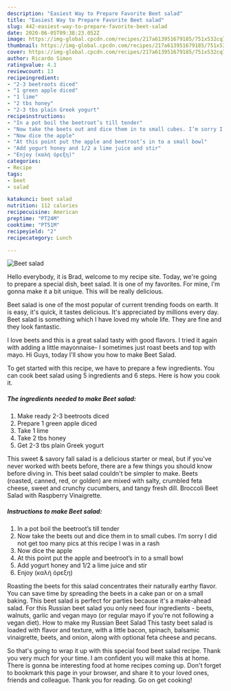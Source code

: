 ```yaml
---
description: "Easiest Way to Prepare Favorite Beet salad"
title: "Easiest Way to Prepare Favorite Beet salad"
slug: 442-easiest-way-to-prepare-favorite-beet-salad
date: 2020-06-05T09:38:23.052Z
image: https://img-global.cpcdn.com/recipes/217a613951679185/751x532cq70/beet-salad-recipe-main-photo.jpg
thumbnail: https://img-global.cpcdn.com/recipes/217a613951679185/751x532cq70/beet-salad-recipe-main-photo.jpg
cover: https://img-global.cpcdn.com/recipes/217a613951679185/751x532cq70/beet-salad-recipe-main-photo.jpg
author: Ricardo Simon
ratingvalue: 4.1
reviewcount: 13
recipeingredient:
- "2-3 beetroots diced"
- "1 green apple diced"
- "1 lime"
- "2 tbs honey"
- "2-3 tbs plain Greek yogurt"
recipeinstructions:
- "In a pot boil the beetroot’s till tender"
- "Now take the beets out and dice them in to small cubes. I’m sorry I did not get too many pics at this recipe I was in a rash"
- "Now dice the apple"
- "At this point put the apple and beetroot’s in to a small bowl"
- "Add yogurt honey and 1/2 a lime juice and stir"
- "Enjoy (καλή όρεξη)"
categories:
- Recipe
tags:
- beet
- salad

katakunci: beet salad 
nutrition: 112 calories
recipecuisine: American
preptime: "PT24M"
cooktime: "PT51M"
recipeyield: "2"
recipecategory: Lunch

---
```



![Beet salad](https://img-global.cpcdn.com/recipes/217a613951679185/751x532cq70/beet-salad-recipe-main-photo.jpg)

Hello everybody, it is Brad, welcome to my recipe site. Today, we're going to prepare a special dish, beet salad. It is one of my favorites. For mine, I'm gonna make it a bit unique. This will be really delicious.

Beet salad is one of the most popular of current trending foods on earth. It is easy, it's quick, it tastes delicious. It's appreciated by millions every day. Beet salad is something which I have loved my whole life. They are fine and they look fantastic.

I love beets and this is a great salad tasty with good flavors. I tried it again with adding a little mayonnaise- I sometimes just roast beets and top with mayo. Hi Guys, today I&#39;ll show you how to make Beet Salad.


To get started with this recipe, we have to prepare a few ingredients. You can cook beet salad using 5 ingredients and 6 steps. Here is how you cook it.

<!--inarticleads1-->

##### The ingredients needed to make Beet salad:

1. Make ready 2-3 beetroots diced
1. Prepare 1 green apple diced
1. Take 1 lime
1. Take 2 tbs honey
1. Get 2-3 tbs plain Greek yogurt


This sweet &amp; savory fall salad is a delicious starter or meal, but if you&#39;ve never worked with beets before, there are a few things you should know before diving in. This beet salad couldn&#39;t be simpler to make. Beets (roasted, canned, red, or golden) are mixed with salty, crumbled feta cheese, sweet and crunchy cucumbers, and tangy fresh dill. Broccoli Beet Salad with Raspberry Vinaigrette. 

<!--inarticleads2-->

##### Instructions to make Beet salad:

1. In a pot boil the beetroot’s till tender
1. Now take the beets out and dice them in to small cubes. I’m sorry I did not get too many pics at this recipe I was in a rash
1. Now dice the apple
1. At this point put the apple and beetroot’s in to a small bowl
1. Add yogurt honey and 1/2 a lime juice and stir
1. Enjoy (καλή όρεξη)


Roasting the beets for this salad concentrates their naturally earthy flavor. You can save time by spreading the beets in a cake pan or on a small baking. This beet salad is perfect for parties because it&#39;s a make-ahead salad. For this Russian beet salad you only need four ingredients - beets, walnuts, garlic and vegan mayo (or regular mayo if you&#39;re not following a vegan diet). How to make my Russian Beet Salad This tasty beet salad is loaded with flavor and texture, with a little bacon, spinach, balsamic vinaigrette, beets, and onion, along with optional feta cheese and pecans. 

So that's going to wrap it up with this special food beet salad recipe. Thank you very much for your time. I am confident you will make this at home. There is gonna be interesting food at home recipes coming up. Don't forget to bookmark this page in your browser, and share it to your loved ones, friends and colleague. Thank you for reading. Go on get cooking!
